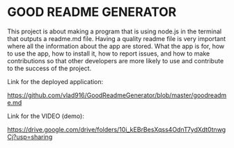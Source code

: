 

# GOOD README GENERATOR


This project is about making a program that is using node.js in the terminal that 
outputs a readme.md file. Having a quality readme file is very important where all the information 
about the app are stored. What the app is for, how to use the app, how to install it, how to report issues, and how to make contributions so that other developers are more likely to use and contribute to the success of the project.


Link for the deployed application: 

https://github.com/vlad916/GoodReadmeGenerator/blob/master/goodreadme.md

Link for the VIDEO (demo): 

https://drive.google.com/drive/folders/10i_kEBrBesXqss4OdnT7ydXdt0tnwgCj?usp=sharing

